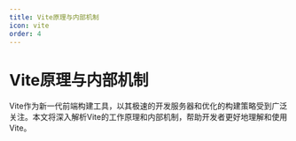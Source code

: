 ```yaml
---
title: Vite原理与内部机制
icon: vite
order: 4
---
```


# Vite原理与内部机制

Vite作为新一代前端构建工具，以其极速的开发服务器和优化的构建策略受到广泛关注。本文将深入解析Vite的工作原理和内部机制，帮助开发者更好地理解和使用Vite。
